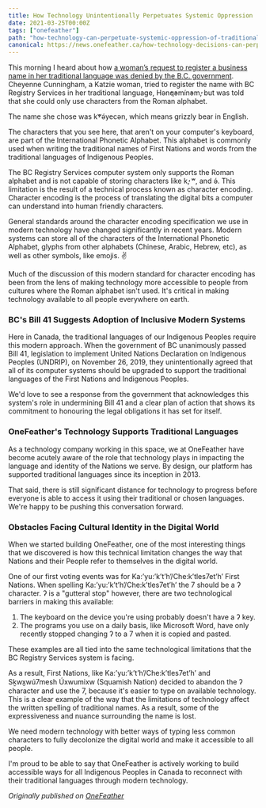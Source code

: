 ```yaml
---
title: How Technology Unintentionally Perpetuates Systemic Oppression
date: 2021-03-25T00:00Z
tags: ["onefeather"]
path: "how-technology-can-perpetuate-systemic-oppression-of-traditional-languages"
canonical: https://news.onefeather.ca/how-technology-decisions-can-perpetuate-unintentional-systemic-oppression-of-indigenous-languages-and-the-opportunity-for-inclusive-modern-systems
---
```


This morning I heard about how [a woman’s request to register a business name in
her traditional language was denied by the B.C. government][cbc-article].
Cheyenne Cunningham, a Katzie woman, tried to register the name with BC Registry
Services in her traditional language, Hən̓q̓əmín̓əm̓, but was told that she could
only use characters from the Roman alphabet.

The name she chose was k̓ʷə́yecən, which means grizzly bear in English.

The characters that you see here, that aren't on your computer's keyboard, are
part of the International Phonetic Alphabet. This alphabet is commonly used when
writing the traditional names of First Nations and words from the traditional
languages of Indigenous Peoples.

The BC Registry Services computer system only supports the Roman alphabet and is
not capable of storing characters like k̓, ʷ, and ə́. This limitation is the
result of a technical process known as character encoding. Character encoding is
the process of translating the digital bits a computer can understand into human
friendly characters.

General standards around the character encoding specification we use in modern
technology have changed significantly in recent years. Modern systems can store
all of the characters of the International Phonetic Alphabet, glyphs from other
alphabets (Chinese, Arabic, Hebrew, etc), as well as other symbols, like emojis.
✌️

Much of the discussion of this modern standard for character encoding has been
from the lens of making technology more accessible to people from cultures where
the Roman alphabet isn't used. It's critical in making technology available to
all people everywhere on earth.

### BC's Bill 41 Suggests Adoption of Inclusive Modern Systems

Here in Canada, the traditional languages of our Indigenous Peoples require this
modern approach. When the government of BC unanimously passed Bill 41,
legislation to implement United Nations Declaration on Indigenous Peoples
(UNDRIP), on November 26, 2019, they unintentionally agreed that all of its
computer systems should be upgraded to support the traditional languages of the
First Nations and Indigenous Peoples.

We'd love to see a response from the government that acknowledges this system's
role in undermining Bill 41 and a clear plan of action that shows its commitment
to honouring the legal obligations it has set for itself.

### OneFeather's Technology Supports Traditional Languages

As a technology company working in this space, we at OneFeather have become
acutely aware of the role that technology plays in impacting the language and
identity of the Nations we serve. By design, our platform has supported
traditional languages since its inception in 2013.

That said, there is still significant distance for technology to progress before
everyone is able to access it using their traditional or chosen languages. We're
happy to be pushing this conversation forward.

### Obstacles Facing Cultural Identity in the Digital World

When we started building OneFeather, one of the most interesting things that we
discovered is how this technical limitation changes the way that Nations and
their People refer to themselves in the digital world.

One of our first voting events was for Ka:’yu:’k’t’h’/Che:k’tles7et’h’ First
Nations. When spelling Ka:’yu:’k’t’h’/Che:k’tles7et’h’ the 7 should be a ʔ
character. ʔ is a "gutteral stop" however, there are two technological barriers
in making this available:

1. The keyboard on the device you're using probably doesn't have a ʔ key.
1. The programs you use on a daily basis, like Microsoft Word, have only
   recently stopped changing ʔ to a 7 when it is copied and pasted.

These examples are all tied into the same technological limitations that the BC
Registry Services system is facing.

As a result, First Nations, like Ka:’yu:’k’t’h’/Che:k’tles7et’h’ and Sḵwx̱wú7mesh
Úxwumixw (Squamish Nation) decided to abandon the ʔ character and use the 7,
because it's easier to type on available technology. This is a clear example of
the way that the limitations of technology affect the written spelling of
traditional names. As a result, some of the expressiveness and nuance
surrounding the name is lost.

We need modern technology with better ways of typing less common characters to
fully decolonize the digital world and make it accessible to all people.

I'm proud to be able to say that OneFeather is actively working to build
accessible ways for all Indigenous Peoples in Canada to reconnect with their
traditional languages through modern technology.

_Originally published on [OneFeather][canonical-link]_

[cbc-article]:
  https://www.cbc.ca/news/canada/british-columbia/bc-government-denies-woman-to-register-business-indigenous-language-1.5962694
[canonical-link]:
  https://news.onefeather.ca/how-technology-decisions-can-perpetuate-unintentional-systemic-oppression-of-indigenous-languages-and-the-opportunity-for-inclusive-modern-systems
